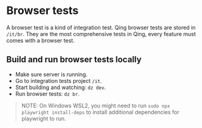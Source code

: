 # Browser tests

A browser test is a kind of integration test. Qing browser tests are stored in `/it/br`. They are the most comprehensive tests in Qing, every feature must comes with a browser test.

## Build and run browser tests locally

- Make sure server is running.
- Go to integration tests project `/it`.
- Start building and watching: `dz dev`.
- Run browser tests: `dz br`.

> NOTE: On Windows WSL2, you might need to run `sudo npx playwright install-deps` to install additional dependencies for playwright to run.
